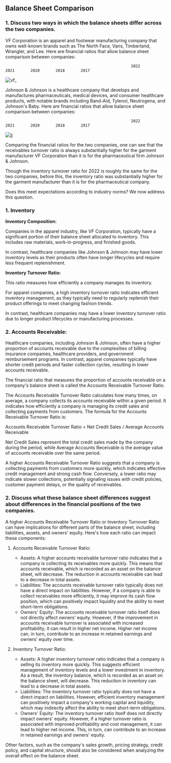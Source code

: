 ## Balance Sheet Comparison 

### 1. Discuss two ways in which the balance sheets differ across the two companies.
  
VF Corporation is an apparel and footwear manufacturing company that owns well-known brands such as The North Face, Vans, Timberland, Wrangler, and Lee. Here are financial ratios that allow balance sheet comparison between companies: 

                                                           2022        2021       2020       2018       2017 
![vf_](https://github.com/jonfernq/Learning/assets/68504324/dc5f2622-4925-4701-9fd0-746d26425a4c)

Johnson & Johnson is a healthcare company that develops and manufactures pharmaceuticals, medical devices, and consumer healthcare products, with notable brands including Band-Aid, Tylenol, Neutrogena, and Johnson's Baby. Here are financial ratios that allow balance sheet comparison between companies:

                                                           2022        2021       2020       2018       2017            
![jj](https://github.com/jonfernq/Learning/assets/68504324/a1c2a360-fc49-4a2f-856b-81afb984f6d2)

Comparing the financial ratios for the two companies, one can see that the receivables turnover ratio is always substantially higher for the garment manufacturer VF Corporation than it is for the pharmaceutical firm Johnson & Johnson. 

Though the inventory turnover ratio for 2022 is roughly the same for the two companies, before this, the inventory ratio was  substantially higher for the garment manufacturer than it is for the pharmaceutical company. 

Does this meet expectations according to industry norms? We now address this question.

### 1. Inventory

**Inventory Composition:** 

Companies in the apparel industry, like VF Corporation, 
typically have a significant portion of their balance sheet allocated to inventory. 
This includes raw materials, work-in-progress, and finished goods. 

In contrast, healthcare companies like Johnson & Johnson may have lower inventory
levels as their products often have longer lifecycles and require less frequent replenishment.

**Inventory Turnover Ratio:** 

This ratio measures how efficiently a company manages its inventory. 

For apparel companies, a high inventory turnover ratio indicates efficient inventory management, 
as they typically need to regularly replenish their product offerings to meet changing fashion trends. 

In contrast, healthcare companies may have a lower inventory turnover ratio due to longer product lifecycles or manufacturing processes.

### 2. Accounts Receivable: 

Healthcare companies, including Johnson & Johnson, often have a higher proportion of 
accounts receivable due to the complexities of billing insurance companies, healthcare providers, 
and government reimbursement programs. In contrast, apparel companies typically have shorter credit periods 
and faster collection cycles, resulting in lower accounts receivable.

The financial ratio that measures the proportion of accounts receivable on a company's balance sheet is called the Accounts Receivable Turnover Ratio.

The Accounts Receivable Turnover Ratio calculates how many times, on average, a company collects its accounts receivable within a given period. It indicates how efficiently a company is managing its credit sales and collecting payments from customers. The formula for the Accounts Receivable Turnover Ratio is:

Accounts Receivable Turnover Ratio = Net Credit Sales / Average Accounts Receivable

Net Credit Sales represent the total credit sales made by the company during the period, while Average Accounts Receivable is the average value of accounts receivable over the same period.

A higher Accounts Receivable Turnover Ratio suggests that a company is collecting payments from customers more quickly, which indicates effective credit management and strong cash flow. Conversely, a lower ratio may indicate slower collections, potentially signaling issues with credit policies, customer payment delays, or the quality of receivables.

### 2. Discuss what these balance sheet differences suggest about differences in the financial positions of the two companies.



A higher Accounts Receivable Turnover Ratio or Inventory Turnover Ratio can have implications for different parts of the balance sheet, including liabilities, assets, and owners' equity. Here's how each ratio can impact these components:

1. Accounts Receivable Turnover Ratio:
    
    * Assets: A higher accounts receivable turnover ratio indicates that a company is collecting its receivables more quickly. This means that accounts receivable, which is recorded as an asset on the balance sheet, will decrease. The reduction in accounts receivable can lead to a decrease in total assets.
    * Liabilities: The accounts receivable turnover ratio typically does not have a direct impact on liabilities. However, if a company is able to collect receivables more efficiently, it may improve its cash flow position, which can positively impact liquidity and the ability to meet short-term obligations.
    * Owners' Equity: The accounts receivable turnover ratio itself does not directly affect owners' equity. However, if the improvement in accounts receivable turnover is associated with increased profitability, it can result in higher net income. Higher net income can, in turn, contribute to an increase in retained earnings and owners' equity over time.
2. Inventory Turnover Ratio:
    
    * Assets: A higher inventory turnover ratio indicates that a company is selling its inventory more quickly. This suggests efficient management of inventory levels and a lower investment in inventory. As a result, the inventory balance, which is recorded as an asset on the balance sheet, will decrease. This reduction in inventory can lead to a decrease in total assets.
    * Liabilities: The inventory turnover ratio typically does not have a direct impact on liabilities. However, efficient inventory management can positively impact a company's working capital and liquidity, which may indirectly affect the ability to meet short-term obligations.
    * Owners' Equity: The inventory turnover ratio itself does not directly impact owners' equity. However, if a higher turnover ratio is associated with improved profitability and cost management, it can lead to higher net income. This, in turn, can contribute to an increase in retained earnings and owners' equity.

Other factors, such as the company's sales growth, pricing strategy, credit policy, and capital structure, should also be considered when analyzing the overall effect on the balance sheet.




